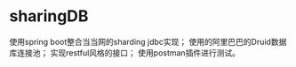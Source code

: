 # sharingDB
使用spring boot整合当当网的sharding jdbc实现；
使用的阿里巴巴的Druid数据库连接池；
实现restful风格的接口；
使用postman插件进行测试。

